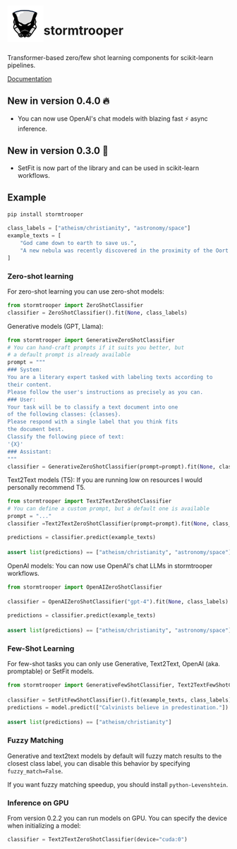 <img align="left" width="82" height="82" src="assets/logo.svg">

# stormtrooper

<br>
Transformer-based zero/few shot learning components for scikit-learn pipelines.

[Documentation](https://centre-for-humanities-computing.github.io/stormtrooper/)

## New in version 0.4.0 :fire:

- You can now use OpenAI's chat models with blazing fast :zap: async inference.

## New in version 0.3.0 🌟 

- SetFit is now part of the library and can be used in scikit-learn workflows.

## Example

```bash
pip install stormtrooper
```

```python
class_labels = ["atheism/christianity", "astronomy/space"]
example_texts = [
    "God came down to earth to save us.",
    "A new nebula was recently discovered in the proximity of the Oort cloud."
]
```


### Zero-shot learning

For zero-shot learning you can use zero-shot models:
```python
from stormtrooper import ZeroShotClassifier
classifier = ZeroShotClassifier().fit(None, class_labels)
```

Generative models (GPT, Llama):
```python
from stormtrooper import GenerativeZeroShotClassifier
# You can hand-craft prompts if it suits you better, but
# a default prompt is already available
prompt = """
### System:
You are a literary expert tasked with labeling texts according to
their content.
Please follow the user's instructions as precisely as you can.
### User:
Your task will be to classify a text document into one
of the following classes: {classes}.
Please respond with a single label that you think fits
the document best.
Classify the following piece of text:
'{X}'
### Assistant:
"""
classifier = GenerativeZeroShotClassifier(prompt=prompt).fit(None, class_labels)
```

Text2Text models (T5):
If you are running low on resources I would personally recommend T5.
```python
from stormtrooper import Text2TextZeroShotClassifier
# You can define a custom prompt, but a default one is available
prompt = "..."
classifier =Text2TextZeroShotClassifier(prompt=prompt).fit(None, class_labels)
```

```python
predictions = classifier.predict(example_texts)

assert list(predictions) == ["atheism/christianity", "astronomy/space"]
```

OpenAI models:
You can now use OpenAI's chat LLMs in stormtrooper workflows.

```python
from stormtrooper import OpenAIZeroShotClassifier

classifier = OpenAIZeroShotClassifier("gpt-4").fit(None, class_labels)
```

```python
predictions = classifier.predict(example_texts)

assert list(predictions) == ["atheism/christianity", "astronomy/space"]
```

### Few-Shot Learning

For few-shot tasks you can only use Generative, Text2Text, OpenAI (aka. promptable) or SetFit models.

```python
from stormtrooper import GenerativeFewShotClassifier, Text2TextFewShotClassifier, SetFitFewShotClassifier

classifier = SetFitFewShotClassifier().fit(example_texts, class_labels)
predictions = model.predict(["Calvinists believe in predestination."])

assert list(predictions) == ["atheism/christianity"]
```

### Fuzzy Matching

Generative and text2text models by default will fuzzy match results to the closest class label, you can disable this behavior
by specifying `fuzzy_match=False`.

If you want fuzzy matching speedup, you should install `python-Levenshtein`.

### Inference on GPU

From version 0.2.2 you can run models on GPU.
You can specify the device when initializing a model:

```python
classifier = Text2TextZeroShotClassifier(device="cuda:0")
```
